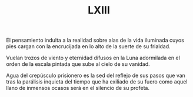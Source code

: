﻿---
title: LXIII
categories:
- 111 sonetos
---

El pensamiento indulta a la realidad 
sobre alas de la vida iluminada 
cuyos pies cargan con la encrucijada 
en lo alto de la suerte de su frialdad.
 
Vuelan trozos de viento y eternidad 
difusos en la Luna adormilada 
en el orden de la escala pintada 
que sube al cielo de su vanidad. 

Agua del crepúsculo prisionero 
es la sed del reflejo de sus pasos 
que van tras la parálisis inquieta 
del tiempo que ha exiliado de su fuero 
como aquel llano de inmensos ocasos 
será en el silencio de su profeta.